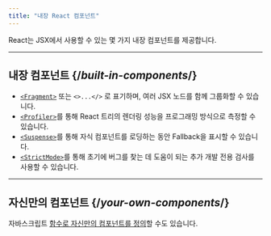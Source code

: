 ```yaml
---
title: "내장 React 컴포넌트"
---
```


<Intro>

React는 JSX에서 사용할 수 있는 몇 가지 내장 컴포넌트를 제공합니다.

</Intro>

---

## 내장 컴포넌트 {/*built-in-components*/}

* [`<Fragment>`](/reference/react/Fragment) 또는 `<>...</>` 로 표기하며, 여러 JSX 노드를 함께 그룹화할 수 있습니다.
* [`<Profiler>`](/reference/react/Profiler)를 통해 React 트리의 렌더링 성능을 프로그래밍 방식으로 측정할 수 있습니다.
* [`<Suspense>`](/reference/react/Suspense)를 통해 자식 컴포넌트를 로딩하는 동안 Fallback을 표시할 수 있습니다.
* [`<StrictMode>`](/reference/react/StrictMode)를 통해 초기에 버그를 찾는 데 도움이 되는 추가 개발 전용 검사를 사용할 수 있습니다.

---

## 자신만의 컴포넌트 {/*your-own-components*/}

자바스크립트 [함수로 자신만의 컴포넌트를 정의](/learn/your-first-component)할 수도 있습니다.
